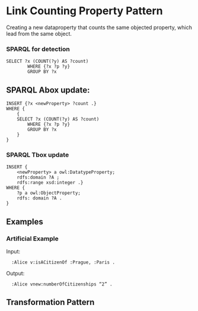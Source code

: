 # Link Counting Property Pattern

Creating a new dataproperty that counts the same objected property, which lead from the same object.

### SPARQL for detection

```
SELECT ?x (COUNT(?y) AS ?count)
		WHERE {?x ?p ?y}
		GROUP BY ?x   

```

## SPARQL Abox update:
```
INSERT {?x <newProperty> ?count .}
WHERE { 
	{
	SELECT ?x (COUNT(?y) AS ?count)
		WHERE {?x ?p ?y}
		GROUP BY ?x   
	}
} 
```

### SPARQL Tbox update
```
INSERT {
	<newProperty> a owl:DatatypeProperty;
	rdfs:domain ?A ;
	rdfs:range xsd:integer .}
WHERE {
	?p a owl:ObjectProperty;
	rdfs: domain ?A .
}
```



## Examples

### Artificial Example
Input:
```
  :Alice v:isACitizenOf :Prague, :Paris .
```
Output:
```
  :Alice vnew:numberOfCitizenships “2” .
```









## Transformation Pattern


